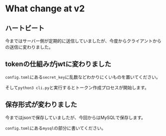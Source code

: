 # What change at v2

## ハートビート

今まではサーバー側が定期的に送信していましたが、今度からクライアントからの送信に変わりました。

## tokenの仕組みがjwtに変わりました

`config.toml`にある`secret_key`に乱数などわかりにくいものを置いてください。

そして`python3 cli.py`と実行するとトークン作成プロセスが開始します。

## 保存形式が変わりました

今まではjsonで保存していましたが、今回からはMySQLで保存します。

`config.toml`にある`mysql`の部分に書いてください。
